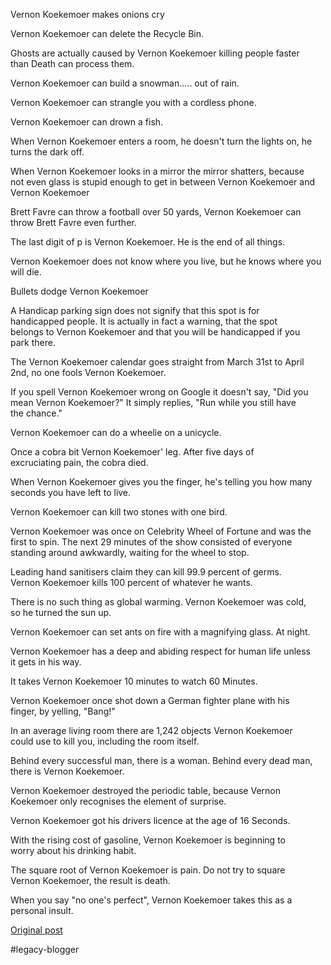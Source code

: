 <!--
date: '2008-06-09'
published: true
slug: 2008-06-fwd-vk
time_to_read: 5
title: 'Fwd: VK'
-->

Vernon Koekemoer makes onions cry

Vernon Koekemoer can delete the Recycle Bin.

Ghosts are actually caused by Vernon Koekemoer killing people faster  
than Death can process them.

Vernon Koekemoer can build a snowman..... out of rain.

Vernon Koekemoer can strangle you with a cordless phone.

Vernon Koekemoer can drown a fish.

When Vernon Koekemoer enters a room, he doesn't turn the lights on, he  
turns the dark off.

When Vernon Koekemoer looks in a mirror the mirror shatters, because  
not even glass is stupid enough to get in between Vernon Koekemoer and  
Vernon Koekemoer

Brett Favre can throw a football over 50 yards, Vernon Koekemoer can  
throw Brett Favre even further.

The last digit of p is Vernon Koekemoer. He is the end of all things.

Vernon Koekemoer does not know where you live, but he knows where you will die.

Bullets dodge Vernon Koekemoer

A Handicap parking sign does not signify that this spot is for  
handicapped people. It is actually in fact a warning, that the spot  
belongs to Vernon Koekemoer and that you will be handicapped if you  
park there.

The Vernon Koekemoer calendar goes straight from March 31st to April  
2nd, no one fools Vernon Koekemoer.

If you spell Vernon Koekemoer wrong on Google it doesn't say, "Did you  
mean Vernon Koekemoer?" It simply replies, "Run while you still have  
the chance."

Vernon Koekemoer can do a wheelie on a unicycle.

Once a cobra bit Vernon Koekemoer' leg. After five days of  
excruciating pain, the cobra died.

When Vernon Koekemoer gives you the finger, he's telling you how many  
seconds you have left to live.

Vernon Koekemoer can kill two stones with one bird.

Vernon Koekemoer was once on Celebrity Wheel of Fortune and was the  
first to spin. The next 29 minutes of the show consisted of everyone  
standing around awkwardly, waiting for the wheel to stop.

Leading hand sanitisers claim they can kill 99.9 percent of germs.  
Vernon Koekemoer kills 100 percent of whatever he wants.

There is no such thing as global warming. Vernon Koekemoer was cold,  
so he turned the sun up.

Vernon Koekemoer can set ants on fire with a magnifying glass. At night.

Vernon Koekemoer has a deep and abiding respect for human life unless  
it gets in his way.

It takes Vernon Koekemoer 10 minutes to watch 60 Minutes.

Vernon Koekemoer once shot down a German fighter plane with his  
finger, by yelling, "Bang!"

In an average living room there are 1,242 objects Vernon Koekemoer  
could use to kill you, including the room itself.

Behind every successful man, there is a woman. Behind every dead man,  
there is Vernon Koekemoer.

Vernon Koekemoer destroyed the periodic table, because Vernon  
Koekemoer only recognises the element of surprise.

Vernon Koekemoer got his drivers licence at the age of 16 Seconds.

With the rising cost of gasoline, Vernon Koekemoer is beginning to  
worry about his drinking habit.

The square root of Vernon Koekemoer is pain. Do not try to square  
Vernon Koekemoer, the result is death.

When you say "no one's perfect", Vernon Koekemoer takes this as a  
personal insult.

[Original post](https://ysfk.blogspot.com/2008/06/fwd-vk.html)

#legacy-blogger 